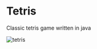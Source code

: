 # Tetris

Classic tetris game written in java

![tetris](https://user-images.githubusercontent.com/35579458/57987307-ed2b8b80-7a7f-11e9-9870-6988f68bb75b.png)
